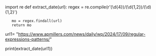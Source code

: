 import re
def extract_date(url):
       regex = re.compile(r'(\d{4})/(\d{1,2})/(\d){1,2}')

       mo = regex.findall(url)
       return mo
url1= "https://www.apmillers.com/news/daily/wp/2024/17/09/regular-expressions-patterns/"


print(extract_date(url1))